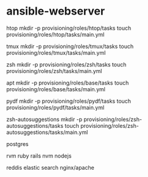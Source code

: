 # ansible-webserver

htop
mkdir -p  provisioning/roles/htop/tasks
touch  provisioning/roles/htop/tasks/main.yml

tmux
mkdir -p  provisioning/roles/tmux/tasks
touch  provisioning/roles/tmux/tasks/main.yml

zsh
mkdir -p  provisioning/roles/zsh/tasks
touch  provisioning/roles/zsh/tasks/main.yml

apt
mkdir -p  provisioning/roles/base/tasks
touch  provisioning/roles/base/tasks/main.yml

pydf
mkdir -p  provisioning/roles/pydf/tasks
touch  provisioning/roles/pydf/tasks/main.yml

zsh-autosuggestions
mkdir -p  provisioning/roles/zsh-autosuggestions/tasks
touch  provisioning/roles/zsh-autosuggestions/tasks/main.yml

postgres

rvm
ruby
rails
nvm
nodejs

reddis
elastic search
nginx/apache
